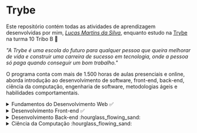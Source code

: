 # Trybe

Este repositório contém todas as atividades de aprendizagem desenvolvidas por mim, _[Lucas Martins da Silva](https://www.linkedin.com/in/lumartins-silva/)_, enquanto estudo na [Trybe](https://www.betrybe.com/) na turma 10 Tribo B :rocket:

_"A Trybe é uma escola do futuro para qualquer pessoa que queira melhorar de vida e construir uma carreira de sucesso em tecnologia, onde a pessoa só paga quando conseguir um bom trabalho."_

O programa conta com mais de 1.500 horas de aulas presenciais e online, aborda introdução ao desenvolvimento de software, front-end, back-end, ciência da computação, engenharia de software, metodologias ágeis e habilidades comportamentais.

<details>
 
  <Summary>Fundamentos do Desenvolvimento Web ✅</Summary>
  <!-- ## Fundamentos do Desenvolvimento Web  -->

##### Bloco 1: Introdução - Unix & Bash

- [x] 1-3: _Unix & Bash - Part 1_
- [x] 1-4: _Unix & Bash - Part 2_
- [x] 1-5: _Shell Script_

##### Bloco 2: Git, GitHub e Internet

- [x] 2-1: _O que é e para que serve?_
- [x] 2-2: _Entendendo os comandos_
- [x] 2-3: _Internet - Entendendo como ela funciona_

##### Bloco 3: Introdução à HTML e CSS

- [x] 3-1: _HTML & CSS - Estruturas de página_
- [x] 3-2: _HTML & CSS - Primeiros passos em CSS_
- [x] 3-3: _HTML & CSS - Seletores e posicionamento_
- [x] 3-4: _HTML Semântico_
- [x] 3-5: _[Projeto - HTML & CSS](https://github.com/lucasmartins96/lessons-learned)_ <!-- PR: https://github.com/tryber/sd-010-b-project-lessons-learned/pull/53 -->

##### Bloco 4: Introdução à JavaScript e Lógica de Programação

- [x] 4-1: _JavaScript - Primeiros passos_
- [x] 4-2: _JavaScript - Array e loop For_
- [x] 4-3: _JavaScript - Lógica de Programação e Algoritmos_
- [x] 4-4: _JavaScript - Objetos e funções_
- [x] 4-5: _[Projeto - Playground Functions](https://github.com/lucasmartins96/playground-functions)_ <!-- PR: https://github.com/tryber/sd-010-b-project-playground-functions/pull/57 -->

##### Bloco 5: JavaScript: DOM, Eventos e Web Storage

- [x] 5-1: _JavaScript - DOM e seletores_
- [x] 5-2: _JavaScript - Trabalhando com elementos_
- [x] 5-3: _JavaScript - Eventos_
- [x] 5-4: _JavaScript - Web Storage_
- [x] 5-5: _[Projeto - Meme Generator]()_ <!-- PR: -->
- [x] 5-6: _[Projeto - Arte com Pixels](https://github.com/lucasmartins96/pixels-art)_ <!-- PR: https://github.com/tryber/sd-010-b-project-pixels-art/pull/26 -->
- [x] 5-7: _[Projeto - Lista de tarefas](https://github.com/lucasmartins96/to-do-list)_ <!-- PR: https://github.com/tryber/sd-010-b-project-todo-list/pull/24 -->
- [x] 5-7: _[Projeto - Adivinhe a Cor](https://github.com/lucasmartins96/color-guess)_ <!-- PR: https://github.com/tryber/sd-010-b-project-color-guess/pull/12 -->
- [x] 5-7: _[Projeto - Carta Misteriosa](https://github.com/lucasmartins96/mistery-letter)_ <!-- PR: https://github.com/tryber/sd-010-b-project-mistery-letter/pull/10 -->

##### Bloco 6: HTML e CSS: Forms, Flexbox e Responsivo

- [x] 6-1: _HTML & CSS - Forms_
- [x] 6-2: _Bibliotecas JavaScript e Frameworks CSS_
- [x] 6-3: _CSS Flexbox - Part 1_
- [x] 6-4: _CSS Flexbox - Part 2_
- [x] 6-5: _CSS Responsivo - Mobile First_
- [x] 6-6: _[Projeto - Página inicial do Facebook](https://github.com/lucasmartins96/facebook-signup)_ <!-- PR: https://github.com/tryber/sd-010-b-project-facebook-signup/pull/87 -->

##### Bloco 7: Introdução à JavaScript ES6 e Testes Unitários

- [x] 7-1: _JavaScript ES6 - let, const, arrow functions e template literals_
- [x] 7-2: _JavaScript ES6 - Objects_
- [x] 7-3: _Testes unitários em JavaScript_
- [x] 7-4: _[Projeto - JavaScript Testes Unitários](https://github.com/lucasmartins96/js-unit-tests)_ <!-- PR: https://github.com/tryber/sd-010-b-project-js-unit-tests/pull/97 -->

##### Bloco 8: Higher Order Functions do JavaScript ES6

- [x] 8-1: _JavaScript ES6 - Higher Order Functions - forEach, find, some, every, sort_
- [x] 8-2: _JavaScript ES6 - Higher Order Functions - map e filter_
- [x] 8-3: _JavaScript ES6 - Higher Order Functions - reduce_
- [x] 8-4: _JavaScript ES6 - spread operator, rest parameter, destructuring e mais_
- [x] 8-5: _[Projeto - Zoo functions](https://github.com/lucasmartins96/zoo-functions)_ <!-- PR: https://github.com/tryber/sd-010-b-project-zoo-functions/pull/88 -->

##### Bloco 9: JavaScript Assíncrono e Promises

- [x] 9-1: _JavaScript Assíncrono e Callbacks_
- [x] 9-2: _JavaScript Promises_
- [x] 9-3: _[Projeto - Carrinho de Compras](https://github.com/lucasmartins96/shopping-cart)_ <!-- PR: https://github.com/tryber/sd-010-b-project-shopping-cart/pull/31 -->

##### Bloco 10: Testes automatizados com Jest

- [x] 10-1: _Primeiros passos no Jest_
- [x] 10-2: _Jest - Testes Assíncronos_
- [x] 10-3: _Jest - Simulando comportamentos_
- [x] 10-4: _[Projeto - Jest Assíncrono e Mocking](https://github.com/lucasmartins96/project-jest)_ <!-- PR: https://github.com/tryber/sd-010-b-project-jest/pull/33 -->
</details>

<details>
  <Summary>Desenvolvimento Front-end ✅</Summary>
  <!-- ## Desenvolvimento Front-end ✅ -->

##### Bloco 11: Introdução à React

- [x] 11-1: _'Hello, world!' no React!_
- [x] 11-2: _Componentes React_
- [x] 11-3: _[Projeto - Movie Cards Library](https://github.com/lucasmartins96/movie-cards-library)_ <!-- PR: https://github.com/tryber/sd-010-b-project-movie-cards-library/pull/70 -->

##### Bloco 12: Componentes com Estado, Eventos e Formulários com React

- [x] 12-1: _Components com estado_
- [x] 12-2: _Eventos e formulários no React_
- [x] 12-3: _[Projeto - Movie Cards Library Stateful](https://github.com/lucasmartins96/movie-cards-library-stateful)_ <!-- PR: https://github.com/tryber/sd-010-b-project-movie-cards-library-stateful/pull/16 -->

##### Bloco 13: Ciclo de Vida de Componentes e React Router

- [x] 13-1: _Melhorando o reuso de componentes: props.children e PropTypes_
- [x] 13-2: _Ciclo de vida de componentes em React_
- [x] 13-3: _React Router_
- [x] 13-4: _[Projeto - Movie Cards Library CRUD](https://github.com/lucasmartins96/movie-cards-library-crud)_ <!-- PR: https://github.com/tryber/sd-010-b-project-movie-card-library-crud/pull/35 -->

##### Bloco 14: Metodologias Ágeis

- [x] 14-1: _Metodologias ágeis_
- [x] 14-2: _[Projeto - Frontend Online Store](https://github.com/lucasmartins96/frontend-online-store)_ <!-- PR: https://github.com/tryber/sd-010-b-project-frontend-online-store/pull/457 -->

##### Bloco 15: Testes automatizados com React Testing Library

- [x] 15-1: _Testando React com a React Testing Library_
- [x] 15-2: _Testando React com a React Testing Library - Parte 2_
- [x] 15-3: _[Projeto - Testes em React](https://github.com/lucasmartins96/rtl)_ <!-- PR: https://github.com/tryber/sd-010-b-project-react-testing-library/pull/35 -->

##### Bloco 16: Gerenciamento de estado com Redux

- [x] 16-1: _Introdução ao Redux_
- [x] 16-2: _React com Redux - Parte 1_
- [x] 16-3: _React com Redux - Prática_
- [x] 16-4: _React com Redux - Parte 2_
- [x] 16-5: _Testes síncronos com React-Redux_
- [x] 16-6: _[Projeto - Trybe Wallet](https://github.com/lucasmartins96/trybe-wallet)_ <!-- PR: https://github.com/tryber/sd-010-b-project-trybewallet/pull/47 -->

##### Bloco 17: Projeto Jogo de Trivia

- [x] 17-1: _[Projeto - Jogo de Trivia](https://github.com/lucasmartins96/trivia-react-redux)_ <!-- PR: https://github.com/tryber/sd-010-b-project-trivia-react-redux/pull/640 -->

##### Bloco 18: Context API e React Hooks

- [x] 18-1: _Context API do React_
- [x] 18-2: _React Hooks - useState e useContext_
- [x] 18-3: _React Hooks - useEffect e Hooks customizados_
- [x] 18-4: _[Projeto - StarWars Datatable com Context API e Hooks](https://github.com/lucasmartins96/starwars-planets-search)_ <!-- PR: https://github.com/tryber/sd-010-b-project-starwars-planets-search/pull/28 -->

##### Bloco 19: Projeto App de Receitas

- [x] 19-1: _[Projeto - App de Receitas]()_ <!-- PR: https://github.com/tryber/sd-010-b-project-recipes-app/pull/98 -->

</details>

<details>
  <summary>Desenvolvimento Back-end :hourglass_flowing_sand:</summary>
  <!-- ## Desenvolvimento Back-end :hourglass_flowing_sand: -->

##### Bloco 20: Introdução à SQL

- [x] 20-1: _Banco de dados SQL_
- [x] 20-2: _Encontrando dados em um banco de dados_
- [x] 20-3: _Filtrando dados de forma específica_
- [x] 20-4: _Manipulando tabelas_
- [x] 20-5: _[Projeto - All For One](https://github.com/lucasmartins96/mysql-all-for-one#readme)_

##### Bloco 21: Funções SQL, Joins e Subqueries

- [x] 21-1: _Funções mais usadas no SQL_
- [x] 21-2: _Descomplicando JOINs, UNIONs e Subqueries_
- [x] 21-3: _Stored Routines & Stored Functions_
- [x] 21-4: _[Projeto - Vocabulary Booster (Link PR)](https://github.com/tryber/sd-010-b-mysql-vocabulary-booster/pull/27)_

##### Bloco 22: Normalização e Modelagem de Banco de Dados

- [x] 22-1: _Transformando ideias em um modelo de banco de dados - Parte 1_
- [x] 22-2: _Normalização, Formas Normais e Dumps_
- [x] 22-2: _Transformando ideias em um modelo de banco de dados - Parte 2_
- [x] 22-3: _[Projeto - One For All (Link PR)](https://github.com/tryber/sd-010-b-mysql-one-for-all/pull/16)_

##### Bloco 23: Introdução ao MongoDB

- [x] 23-1: _MongoDB - Introdução_
- [x] 23-2: _Filter Operators_
- [x] 23-3: _[Projeto - Data Flights (Link PR)](https://github.com/tryber/sd-010-b-mongodb-dataflights/pull/37)_

##### Bloco 24: MongoDB: Updates Simples e Complexos

- [x] 24-1: _Updates Simples_
- [x] 24-2: _Updates Complexos - Arrays - Parte 1_
- [x] 24-3: _Updates Complexos - Arrays - Parte 2_
- [x] 24-4: _[Projeto - Commerce (Link PR)](https://github.com/tryber/sd-010-b-mongodb-commerce/pull/34)_

##### Bloco 25: MongoDB: Aggregation Framework

- [x] 25-1: _Aggregation Framework - Part 1_
- [x] 25-2: _Aggregation Framework - Part 2_
- [x] 25-3: _[Projeto - Aggregations (Link PR)](https://github.com/tryber/sd-010-b-mongodb-aggregations/pull/23)_

##### Bloco 26: Introdução ao desenvolvimento Web com NodeJS

- [x] 26-1: _NodeJS - Introdução_
- [x] 26-2: _NodeJS - Fluxo Assíncrono_
- [x] 26-3: _NodeJS - Testes com NodeJS_
- [x] 26-4: _Express: HTTP com Node.js_
- [x] 26-5: _Express: Middlewares_
- [x] 26-6: _[Projeto Talker Manager (Link PR)](https://github.com/tryber/sd-010-b-project-talker-manager/pull/29)_

##### Bloco 27: NodeJS: Camada de Serviço e Arquitetura Rest e Restful

- [x] 27-1: _Arquitetura de Software - Camada de Model_
- [x] 27-2: _Arquitetura de Software - Camada de Controller e Service_
- [x] 27-3: _Arquitetura Web - Rest e Restful_
- [x] 27-4: _Arquitetura de Software - Testando as Camadas_
- [x] 27-5: _[Projeto - Store Manager](https://github.com/lucasmartins96/store-manager)_

##### Bloco 28: Autenticação e Upload de Arquivos

- [x] 28-1: _NodeJS - JWT - (JSON Web Token)_
- [x] 28-2: _NodeJS - Upload de arquivos com `multer`_
- [x] 28-3: _NodeJS - Testando APIs com Testes de Integração_
- [x] 28-4: _[Projeto - Cookmaster (Link PR)](https://github.com/tryber/sd-010-b-cookmaster/pull/57)_

##### Bloco 29: Deployment

- [x] 29-1: _Infraestrutura - Deploy com Heroku_
- [x] 29-2: _Deploy - Gerenciadores de Processos_
- [x] 29-3: _[Projeto - Stranger Things Backend (Link PR)](https://github.com/tryber/sd-010-b-stranger-things-backend/pull/48)_
- [x] 29-3: _[Projeto - Stranger Things Frontend (Link PR)](https://github.com/tryber/sd-010-b-stranger-things-frontend/pull/43)_

##### Bloco 30: Arquitetura: SOLID e ORM

- [x] 30-1: _Arquitetura - Princípios SOLID_
- [x] 30-2: _ORM - Interface da aplicação com o banco de dados_
- [x] 30-3: _ORM - Associations_
- [ ] 30-4: _[Projeto - API de Blogs (Link PR)](https://github.com/tryber/sd-010-b-project-blogs-api/pull/4)_

##### Bloco 31: Sockets

- [x] 31-1: _Arquitetura - Camada de View_
- [x] 31-2: _Sockets - TCP/UDP & NET_
- [x] 31-3: _Sockets - Socket.io_
- [ ] 31-4: _Sockets - Praticando Socket.io_
- [ ] 31-5: _[Projeto - Webchat]()_

##### Bloco 32: Projeto - App de Delivery

- [ ] 32-1: _[Projeto - API de Delivery]()_

</details>

<!-- ##### Bloco 33: Sockets

- [ ] 30-1: _Sockets - TCP/UDP & NET_
- [ ] 30-2: _Sockets - Socket.io_
- [ ] 30-3: _[Projeto - Webchat]()_

##### Bloco 34: Projeto

- [ ] 34-1: _[Projeto - Trybeer V2]()_ -->

<details>
  <summary>Ciência da Computação :hourglass_flowing_sand:</summary>

  <!-- ## Ciência da Computação :hourglass_flowing_sand: -->

##### Bloco 33: Introdução à Python

- [ ] 33-1: _Aprendendo Python_
- [ ] 33-2: _Entrada e Saída de dados_
- [ ] 33-3: _Testes_
- [ ] 33-4: _[Projeto - Job Insights]()_

##### Bloco 34: Programação Orientada a Objetos e Padrões de Projeto

- [ ] 34-1: _Introdução à programação orientada a objetos_
- [ ] 34-2: _Herança, Composição e Interfaces_
- [ ] 34-3: _Padrões de projeto_
- [ ] 34-4: _[Projeto - Relatórios de Estoque]()_

#### Bloco 35: Redes e Raspagem de Dados

- [ ] 35-1: _Arquitetura de redes_
- [ ] 35-2: _Redes de computadores, ferramentas e segurança_
- [ ] 35-3: _Raspagem de Dados_
- [ ] 35-4: _[Projeto - Tech news]()_

#### Bloco 36: Algoritmos

- [ ] 36-1: _Complexidade de Algoritmos_
- [ ] 36-2: _Recursividade e Estratégias para solução de problemas_
- [ ] 36-3: _Algoritmos de ordenação e busca_
- [ ] 36-4: _[Projeto - Algoritmos]()_

#### Bloco 37: Estrutura de Dados I: Arrays, Hashmaps e Sets

- [ ] 37-1: _Arquitetura de Computadores_
- [ ] 37-2: _Arrays_
- [ ] 37-3: _Hashmap e Dict_
- [ ] 37-4: _Set_
- [ ] 37-5: _[Projeto - Restaurant Orders]()_

#### Bloco 38: Estrutura de Dados II: Listas, Filas e Pilhas

- [ ] 38-1: _Nó e Listas Encadeadas_
- [ ] 38-2: _Deque_
- [ ] 38-3: _Pilhas_
- [ ] 38-4: _[Projeto - TING - Trybe Is Not Google]()_
</details>
